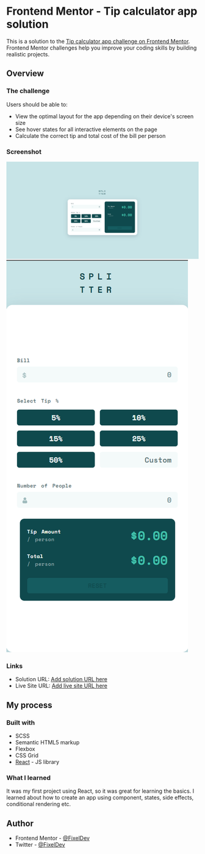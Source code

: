 # Frontend Mentor - Tip calculator app solution

This is a solution to the [Tip calculator app challenge on Frontend Mentor](https://www.frontendmentor.io/challenges/tip-calculator-app-ugJNGbJUX). Frontend Mentor challenges help you improve your coding skills by building realistic projects.

## Overview

### The challenge

Users should be able to:

- View the optimal layout for the app depending on their device's screen size
- See hover states for all interactive elements on the page
- Calculate the correct tip and total cost of the bill per person

### Screenshot

![](./default.png)
![](./mobile.png)


### Links

- Solution URL: [Add solution URL here](https://github.com/FixelDev/tip-calculator-main)
- Live Site URL: [Add live site URL here](https://your-live-site-url.com)

## My process

### Built with

- SCSS
- Semantic HTML5 markup
- Flexbox
- CSS Grid
- [React](https://reactjs.org/) - JS library


### What I learned

It was my first project using React, so it was great for learning the basics. I learned about how to create an app using component, states, side effects, conditional rendering etc.


## Author

- Frontend Mentor - [@FixelDev](https://www.frontendmentor.io/profile/FixelDev)
- Twitter - [@FixelDev](https://www.twitter.com/FixelDev)
